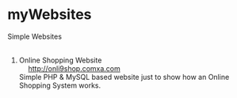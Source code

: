 # myWebsites
Simple Websites <br><br>
1)	Online Shopping Website<br> &emsp; <a href>http://onli9shop.comxa.com</a> <br>
Simple PHP & MySQL based website just to show how an Online Shopping System works.
